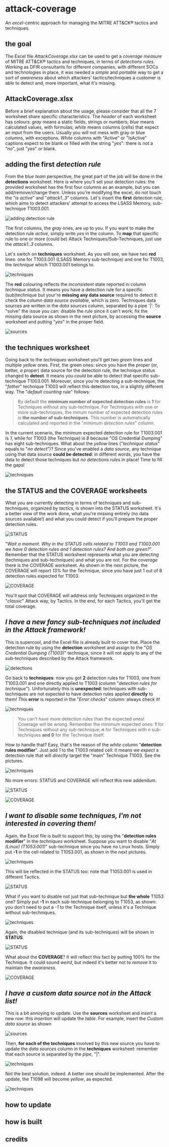 # attack-coverage
An *excel*-centric approach for managing the MITRE ATT&amp;CK® tactics and techniques. 

## the goal

The Excel file *AttackCoverage.xlsx* can be used to get a *coverage measure* of MITRE ATT&amp;CK® tactics and techniques, in terms of *detections rules*. Working as DFIR consultants for different companies, with different SOCs and technologies in place, it was needed a *simple* and *portable* way to get a sort of *awareness* about which attackers' tactics/techniques a customer is able to detect and, more important, what it's missing.

## AttackCoverage.xlsx

Before a brief explanation about the usage, please consider that all the 7 worksheet share specific characteristics. The *header* of each worksheet has colours: *gray* means a static fields, strings or numbers; *blue* means calculated values, with formulas; *white* means columns (cells) that expect an input from the users. Usually you will not mess with gray or blue columns, with exceptions. *White* columns with "Active" or "IsActive" captions expect to be blank or filled with the string "*yes*": there is not a "*no*", just "*yes*" or blank.

## adding the first *detection rule*

From the *blue team* perspective, the great part of the job will be done in the **detections** worksheet. Here is where you'll set your detection rules: the provided worksheet has the first four columns as an example, but you can add/remove/change them. Unless you're modifying the excel, do not touch the "*is active*" and "*attack1..3*" columns. Let's insert the **first** detection rule, which aims to detect attackers' attempt to access the LSASS Memory, sub-technique T1003.001.

![adding detection rule](/images/ac_img_1.png)

The first columns, the *gray* ones, are up to you. If you want to make the detection rule *active*, simply write *yes* in the column. To **map** that specific rule to one or more (could be) Attack Techniques/Sub-Techniques, just use the *attack1..3* columns.

Let's switch on **techniques** worksheet. As you will see, we have two **red** lines: one for T1003.001 (LSASS Memory sub-technique) and one for T1003, the *technique* which T1003.001 belongs to.

![techniques](/images/ac_img_2.png)

The **red** colouring reflects the *inconsistent* state reported in column *technique status*. It means you have a detection rule for a specific (sub)technique but your're **missing any data source** required to detect it: check the column *data source available*, which is zero. Techniques data sources are written in the *data sources* column, separated by a pipe '|'. To "solve" the issue you can: disable the rule since it can't work; fix the missing data source as shown in the next picture, by accessing the **source** worksheet and putting "*yes*" in the proper field.

![sources](/images/ac_img_3.png)

## the **techniques** worksheet

Going back to the *techniques* worksheet you'll get two *green* lines and multiple *yellow* ones. First, the green ones: since you have the proper (or, better, *a* proper) data source for the detection rule, the technique status changed to **detect**. It means you *could* be able to detect that specific sub-technique T1003.001. Moreover, since you're detecting a sub-technique, the "*father*" technique T1003 will reflect this detection too, in a slightly different way. The "*default counting rule*" follows:

> By default the **minimum number of expected detection rules** is **1** for Techniques without any sub-technique. For Techniques with one or more sub-techniques, the minum number of expected detection rules is **the number of sub-techniques**. This number is automatically calculated and reported in the "*minimum detection rules*" column.

In the current scenario, the minimum expected detection rule for T1003.001 is *1*, while for T1003 (the Technique) is *8* because "OS Credential Dumping" has eight sub-techniques. What about the *yellow* lines ("*technique status*" equals to "*no detect*")? Since you've enabled a *data source*, any technique using that data source **could be detected**: in different words, you have the data to detect those techniques but *no detections rules* in place! Time to fill the gaps!

![techniques](/images/ac_img_4.png)

## the **STATUS** and the **COVERAGE** worksheets

What you are currently detecting in terms of techniques and sub-techniques, organized by *tactics*, is shown into the STATUS worksheet. It's a better view of the work done, what you're missing entirely (no data sources available!) and what you could detect if you'll prepare the proper detection rules.

![STATUS](/images/ac_img_5.png)

"*Wait a moment. Why in the STATUS cells related to T1003 and T1003.001 we have 0 detection rules and 1 detection rules? And both are green?*". Remember that the STATUS worksheet represents what you are detecting (techniques and sub-techniques) and what you are not. For the *coverage* there is the COVERAGE worksheet. As shown in the next picture, the COVERAGE will report *13%* for the Technique, since you have just 1 out of 8 detection rules expected for T1003.

![COVERAGE](/images/ac_img_6.png)

You'll spot that COVERAGE will address only Techniques organized in the "*classic*" Attack way, by Tactics. In the end, for each Tactics, you'll get the total coverage.

## *I have a new fancy sub-techniques not included in the Attack framework!*

This is supercool, and the Excel file is already built to cover that. Place the detection rule by using the **detection** worksheet and assign to the "*OS Credential Dumping (T1003)*" technique, since it will not apply to any of the sub-techniques described by the Attack framework.

![detections](/images/ac_img_7.png)

Go back to **techniques**: now you got **2** detection rules for T1003, one from T1003.001 and one directly applied to T1003 (column "*detection rules for technique*"). Unfortunately this is **unexpected**: techniques with sub-techniques are not expected to have detection rules applied **directly** to them! This **error** is reported in the "*Error checks*" column: always check it!

![techniques](/images/ac_img_8.png)

> You can't have more detection rules than the expected ones! Coverage will be wrong. Remember the minimum expected ones: **1** for Techniques without any sub-technique; **n** for Techniques with *n* sub-techniques **and 0** for the Technique itself.

How to handle that? Easy, that's the reason of the *white* column "**detection rules modifier**". Just add *1* to the T1003 related cell: it means we *expect* a detection rule that will *direclty* target the "main" Technique T1003. See the pictures.

![techniques](/images/ac_img_9.png)

No more errors: STATUS and COVERAGE will reflect this new addendum.

![STATUS](/images/ac_img_10.png)

![COVERAGE](/images/ac_img_11.png)

## *I want to disable some techniques, I'm not interested in covering them!*

Again, the Excel file is built to support this, by using the "**detection rules modifier**" in the *techniques* worksheet. Suppose you want to disable "*At (Linux) (T1053.001)*" sub-technique since you have no Linux hosts. Simply put **-1** in the cell related to T1053.001, as shown in the next pictures.

![techniques](/images/ac_img_12.png)

This will be reflected in the STATUS too: note that T1053.001 is used in different Tactics.

![STATUS](/images/ac_img_13.png)

What if you want to disable not just that sub-technique but **the whole** T1053 one? Simply put **-1** in each sub-technique belonging to T1053, as shown: you don't need to put a *-1* to the Technique itself, unless it's a Technique without sub-techniques.

![techniques](/images/ac_img_14.png)

Again, the disabled technique (and its sub-techniques) will be shown in **STATUS**.

![STATUS](/images/ac_img_15.png)

What about the **COVERAGE**? It will reflect this fact by putting 100% for the Technique. It could sound *weird*, but indeed it's better not to *remove* it to maintain the *awaraness*.

![COVERAGE](/images/ac_img_16.png)

## *I have a custom data source not in the Attack list!*

This is a bit annoying to update. Use the **sources** worksheet and *insert* a new row: this *insertion* will update the *table*. For example, insert the *Custom data source* as shown

![sources](/images/ac_img_17.png)

Then, **for each of the techniques** involved by this new source you have to update the *data sources* column in the **techniques** worksheet: remember that each source is separated by the *pipe*, "|".

![techniques](/images/ac_img_18.png)

Not the best solution, indeed. A better one should be implemented. After the update, the T1098 will become *yellow*, as expected.

![techniques](/images/ac_img_19.png)

## how to update



## how is built


## credits
